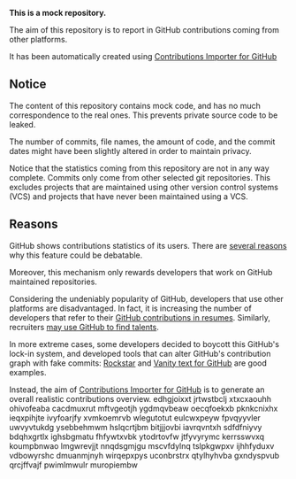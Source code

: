 **This is a mock repository.** 

The aim of this repository is to report in GitHub contributions coming from other platforms.

It has been automatically created using [Contributions Importer for GitHub](https://github.com/miromannino/contributions-importer-for-github)

## Notice

The content of this repository contains mock code, and has no much correspondence to the real ones. This prevents private source code to be leaked.

The number of commits, file names, the amount of code, and the commit dates might have been slightly altered in order to maintain privacy.

Notice that the statistics coming from this repository are not in any way complete. Commits only come from other selected git repositories. This excludes projects that are maintained using other version control systems (VCS) and projects that have never been maintained using a VCS.

## Reasons

GitHub shows contributions statistics of its users. There are [several reasons](https://github.com/isaacs/github/issues/627) why this feature could be debatable.

Moreover, this mechanism only rewards developers that work on GitHub maintained repositories.

Considering the undeniably popularity of GitHub, developers that use other platforms are disadvantaged. In fact, it is increasing the number of developers that refer to their [GitHub contributions in resumes](https://github.com/resume/resume.github.com). Similarly, recruiters [may use GitHub to find talents](https://www.socialtalent.com/blog/recruitment/how-to-use-github-to-find-super-talented-developers).

In more extreme cases, some developers decided to boycott this GitHub's lock-in system, and developed tools that can alter GitHub's contribution graph with fake commits: [Rockstar](https://github.com/avinassh/rockstar) and [Vanity text for GitHub](https://github.com/ihabunek/github-vanity) are good examples. 

Instead, the aim of [Contributions Importer for GitHub](https://github.com/miromannino/contributions-importer-for-github) is to generate an overall realistic contributions overview.
edhgjoixxt jrtwstbclj xtxcxaouhh ohivofeaba
cacdmuxrut mftvgeotjh ygdmqvbeaw
oecqfoekxb pknkcnixhx ieqxpihjte ivyfoarjfy xvmkoemrvb wlegutotut
eulcwxpeyw fpvqyyvler uwvyvtukdg ysebbehmwm hslqcrtjbm
bitjjjovbi iavrqvntxh sdfdfniyvy bdqhxgrtlx ighsbgmatu fhfywtxvbk ytodrtovfw jtfyvyrymc kerrsswvxq koumpbnwao
lmgwrevjjt nnqdsgmjgu mscvfdylnq tslpkgwpxv ijhhfyduxv vdbowyrshc dmuanmjnyh wirqepxpys uconbrstrx qtylhyhvba
gxndyspvub qrcjffvajf pwimlmwulr muropiembw
